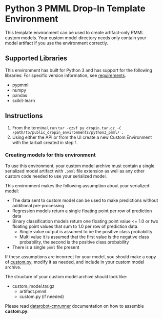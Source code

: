 # Python 3 PMML Drop-In Template Environment

This template environment can be used to create artifact-only PMML custom models.
Your custom model directory needs only contain your model artifact if you use the
environment correctly.

## Supported Libraries

This environment has built for Python 3 and has support for the following libraries:
For specific version information, see [requirements](requirements.txt).

- pypmml
- numpy
- pandas
- scikit-learn

## Instructions

1. From the terminal, run `tar -czvf py_dropin.tar.gz -C /path/to/public_dropin_environments/python3_pmml/ .`
2. Using either the API or from the UI create a new Custom Environment with the tarball created
in step 1.

### Creating models for this environment

To use this environment, your custom model archive must contain a single serialized model artifact
with `.pmml` file extension as well as any other custom code needed to use your serialized model.


This environment makes the following assumption about your serialized model:
- The data sent to custom model can be used to make predictions without
additional pre-processing
- Regression models return a single floating point per row of prediction data
- Binary classification models return one floating point value <= 1.0 or two floating point values that sum to 1.0 per row of prediction data.
  - Single value output is assumed to be the positive class probability
  - Multi value it is assumed that the first value is the negative class probability, the second is the positive class probability
- There is a single `pmml` file present

If these assumptions are incorrect for your model, you should make a copy of [custom.py](https://github.com/datarobot/datarobot-user-models/blob/master/model_templates/inference/python3_pmml/custom.py), modify it as needed, and include in your custom model archive.

The structure of your custom model archive should look like:

- custom_model.tar.gz
  - artifact.pmml
  - custom.py (if needed)

Please read [datarobot-cmrunner](../../custom_model_runner/README.md) documentation on how to assemble **custom.py**.
